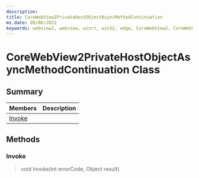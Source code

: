```yaml
---
description: 
title: CoreWebView2PrivateHostObjectAsyncMethodContinuation
ms.date: 09/06/2022
keywords: webview2, webview, winrt, win32, edge, CoreWebView2, CoreWebView2Controller, browser control, edge html, CoreWebView2PrivateHostObjectAsyncMethodContinuation
---
```


# CoreWebView2PrivateHostObjectAsyncMethodContinuation Class



## Summary

Members|Description
--|--
[Invoke](#invoke) | 



## Methods

### Invoke

> void Invoke(int errorCode, Object result)




